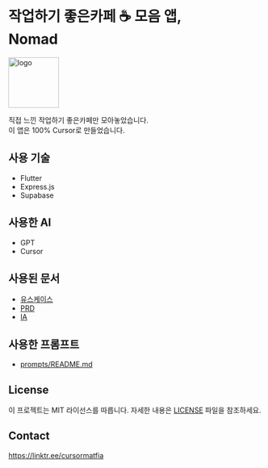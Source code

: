# 작업하기 좋은카페 ☕️ 모음 앱,<br/>Nomad

<img src="https://iili.io/20K98cF.md.png" style="width: 100px;" alt="logo">

직접 느낀 작업하기 좋은카페만 모아놓았습니다.<br/>
이 앱은 100% Cursor로 만들었습니다.

## 사용 기술

- Flutter
- Express.js
- Supabase

## 사용한 AI

- GPT
- Cursor

## 사용된 문서

- [유스케이스](./docs/usecase.md)
- [PRD](./docs/prd.md)
- [IA](./docs/ia.md)

## 사용한 프롬프트

- [prompts/README.md](./prompts/README.md)

## License

이 프로젝트는 MIT 라이선스를 따릅니다. 자세한 내용은 [LICENSE](LICENSE) 파일을 참조하세요.

## Contact

https://linktr.ee/cursormatfia
